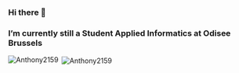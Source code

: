 ### Hi there 👋
### I’m currently still a Student Applied Informatics at Odisee Brussels


<p><img align="left" src="https://github-readme-stats.vercel.app/api/top-langs?username=Anthony2159&langs_count=6&show_icons=true&locale=en&theme=radical" alt="Anthony2159" /></p>


<p>&nbsp;<img align="center" src="https://github-readme-stats.vercel.app/api?username=Anthony2159&show_icons=true&locale=en&theme=radical" alt="Anthony2159" /></p>

<!--
**Anthony2159/Anthony2159** is a ✨ _special_ ✨ repository because its `README.md` (this file) appears on your GitHub profile.

Here are some ideas to get you started:

- 🔭 I’m currently working on ...
- 🌱 I’m currently learning ...
- 👯 I’m looking to collaborate on ...
- 🤔 I’m looking for help with ...
- 💬 Ask me about ...
- 📫 How to reach me: ...
- 😄 Pronouns: ...
- ⚡ Fun fact: ...
-->
